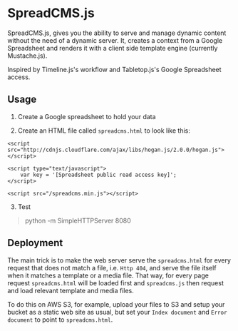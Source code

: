 SpreadCMS.js
============

SpreadCMS.js, gives you the ability to serve and manage dynamic content without the need of a dynamic server. It, creates a context from a Google Spreadsheet and renders it with a client side template engine (currently Mustache.js). 

Inspired by Timeline.js's workflow and Tabletop.js's Google Spreadsheet access.


Usage
-----

1. Create a Google spreadsheet to hold your data


2. Create an HTML file called `spreadcms.html` to look like this:

```
<script src="http://cdnjs.cloudflare.com/ajax/libs/hogan.js/2.0.0/hogan.js"></script>

<script type="text/javascript">
	var key = '[Spreadsheet public read access key]';
</script>

<script src="/spreadcms.min.js"></script>
```

3. Test

> python -m SimpleHTTPServer 8080


Deployment
----------

The main trick is to make the web server serve the `spreadcms.html` for every request that does not match a file, i.e. `Http 404`, and serve the file itself when it matches a template or a media file. That way, for every page request `spreadcms.html` will be loaded first and `spreadcms.js` then request and load relevant template and media files. 

To do this on AWS S3, for example, upload your files to S3 and setup your bucket as a static web site as usual, but set your `Index document` and `Error document` to point to `spreadcms.html`.
